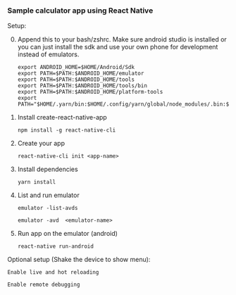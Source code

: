 ### Sample calculator app using React Native

Setup:

0. Append this to your bash/zshrc. Make sure android studio is installed or you can just install the sdk and use your own phone for development instead of emulators.

    ```
    export ANDROID_HOME=$HOME/Android/Sdk
    export PATH=$PATH:$ANDROID_HOME/emulator
    export PATH=$PATH:$ANDROID_HOME/tools
    export PATH=$PATH:$ANDROID_HOME/tools/bin
    export PATH=$PATH:$ANDROID_HOME/platform-tools
    export PATH="$HOME/.yarn/bin:$HOME/.config/yarn/global/node_modules/.bin:$PATH"
    ```

1. Install create-react-native-app

    `npm install -g react-native-cli`

2. Create your app 

    `react-native-cli init <app-name>`

3. Install dependencies

    `yarn install`

4. List and run emulator 
    
    `emulator -list-avds`
    
    `emulator -avd  <emulator-name>`

5. Run app on the emulator (android)

    `react-native run-android`

Optional setup (Shake the device to show menu):

    Enable live and hot reloading

    Enable remote debugging
